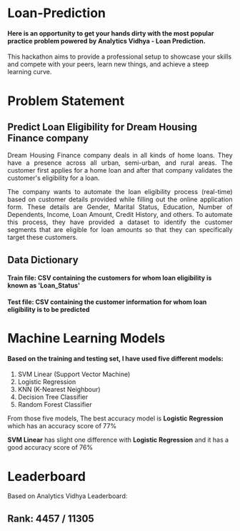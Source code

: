 # Loan-Prediction
#### Here is an opportunity to get your hands dirty with the most popular practice problem powered by Analytics Vidhya - Loan Prediction.

This hackathon aims to provide a professional setup to showcase your skills and compete with your peers, learn new things, and achieve a steep learning curve.

# Problem Statement
## Predict Loan Eligibility for Dream Housing Finance company
<p align="justify">Dream Housing Finance company deals in all kinds of home loans. They have a presence across all urban, semi-urban, and rural areas. The customer first applies for a home loan and after that company validates the customer's eligibility for a loan.</p>

<p align="justify">The company wants to automate the loan eligibility process (real-time) based on customer details provided while filling out the online application form. These details are Gender, Marital Status, Education, Number of Dependents, Income, Loan Amount, Credit History, and others. To automate this process, they have provided a dataset to identify the customer segments that are eligible for loan amounts so that they can specifically target these customers.</p>

## Data Dictionary
#### **Train file:** CSV containing the customers for whom loan eligibility is known as 'Loan_Status'
#### **Test file:** CSV containing the customer information for whom loan eligibility is to be predicted

# Machine Learning Models
#### Based on the training and testing set, I have used five different models:
1. SVM Linear (Support Vector Machine)
2. Logistic Regression
3. KNN (K-Nearest Neighbour)
4. Decision Tree Classifier
5. Random Forest Classifier
   
From those five models, The best accuracy model is **Logistic Regression** which has an accuracy score of 77%

**SVM Linear** has slight one difference with **Logistic Regression** and it has a good accuracy score of 76%

# Leaderboard
Based on Analytics Vidhya Leaderboard:

## Rank: 4457 / 11305

